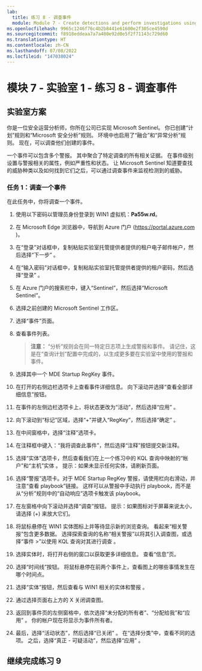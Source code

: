 ```yaml
---
lab:
  title: 练习 8 - 调查事件
  module: Module 7 - Create detections and perform investigations using Microsoft Sentinel
ms.openlocfilehash: 9965c1246f76c4b2b8441e61600e2f305ce4590d
ms.sourcegitcommit: f8918eddeaa7a7a480e92d0e5f2f71143c729d60
ms.translationtype: HT
ms.contentlocale: zh-CN
ms.lasthandoff: 07/08/2022
ms.locfileid: "147038024"
---
```

# <a name="module-7---lab-1---exercise-8---investigate-incidents"></a>模块 7 - 实验室 1 - 练习 8 - 调查事件

## <a name="lab-scenario"></a>实验室方案


你是一位安全运营分析师，你所在公司已实现 Microsoft Sentinel。 你已创建“计划”规则和“Microsoft 安全分析”规则。 环境中也启用了“融合”和“异常分析”规则。 现在，可以调查他们创建的事件。

一个事件可以包含多个警报。 其中聚合了特定调查的所有相关证据。 在事件级别设置与警报相关的属性，例如严重性和状态。 让 Microsoft Sentinel 知道要查找的威胁种类以及如何找到它们之后，可以通过调查事件来监视检测到的威胁。


### <a name="task-1-investigate-an-incident"></a>任务 1：调查一个事件

在此任务中，你将调查一个事件。

1. 使用以下密码以管理员身份登录到 WIN1 虚拟机：**Pa55w.rd**。  

1. 在 Microsoft Edge 浏览器中，导航到 Azure 门户 (https://portal.azure.com )。

1. 在“登录”对话框中，复制粘贴实验室托管提供者提供的租户电子邮件帐户，然后选择“下一步”  。

1. 在“输入密码”对话框中，复制粘贴实验室托管提供者提供的租户密码，然后选择“登录”  。

1. 在 Azure 门户的搜索栏中，键入“Sentinel”，然后选择“Microsoft Sentinel”。

1. 选择之前创建的 Microsoft Sentinel 工作区。

1. 选择“事件”页面。

1. 查看事件列表。

    >**注意：** “分析”规则会在同一特定日志项上生成警报和事件。 请记住，这是在“查询计划”配置中完成的，以生成更多要在实验室中使用的警报和事件。
  
1. 选择其中一个 MDE Startup RegKey 事件。

1. 在打开的右侧边栏选项卡上查看事件详细信息。 向下滚动并选择“查看全部详细信息”按钮。

1. 在事件的左侧边栏选项卡上，将状态更改为“活动”，然后选择“应用” 。

1. 向下滚动到“标记”区域，选择“+”并键入“RegKey”，然后选择“确定”  。

1. 在中间窗格中，选择“注释”选项卡。

1. 在注释框中键入：“我将调查此事件”，然后选择“注释”按钮提交新注释。

1. 选择“实体”选项卡，然后查看我们在上一个练习中的 KQL 查询中映射的“帐户”和“主机”实体 。 提示：如果未显示任何实体，请刷新页面。

1. 选择“警报”选项卡。对于 MDE Startup RegKey 警报，请使用栏向右滑动，并注意“查看 playbook”链接。 这样可以从警报中手动执行 playbook，而不是从“分析”规则中的“自动响应”选项卡触发该 playbook。

1. 在左窗格中向下滚动并选择“调查”按钮。 提示：如果图标对于屏幕来说太小，请选择 (+) 来放大它们。

1. 将鼠标悬停在 WIN1 实体图标上并等待显示新的浏览查询。 看起来“相关警报”包含更多数据。 选择探索查询的名称“相关警报”以将其引入调查图，或选择“事件 >”以使用 KQL 查询对其进行调查 。

1.  选择实体时，将打开右侧的窗口以获取更多详细信息。 查看“信息”页。

1. 选择“时间线”按钮。 将鼠标悬停在前两个事件上，查看图上的哪些事情发生在哪个时间点。

1. 选择“实体”按钮，然后查看与 WIN1 相关的实体和警报  。

1. 通过选择页面右上方的 X 关闭调查图。

1. 返回到事件页的左侧窗格中，依次选择“未分配的所有者”、“分配给我”和“应用”  。 你的帐户现在将显示为事件所有者。

1. 最后，选择“活动状态”，然后选择“已关闭” 。 在“选择分类”中，查看不同的选项。 之后，选择“真正 - 可疑活动”，然后选择“应用” 。

## <a name="proceed-to-exercise-9"></a>继续完成练习 9
